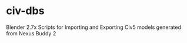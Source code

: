 civ-dbs
=======

Blender 2.7x Scripts for Importing and Exporting Civ5 models generated from Nexus Buddy 2
